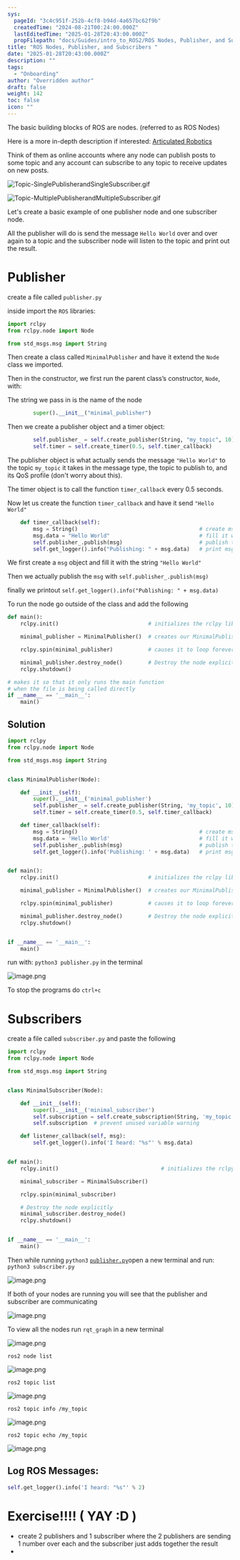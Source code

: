 ```yaml
---
sys:
  pageId: "3c4c951f-252b-4cf8-b94d-4a657bc62f9b"
  createdTime: "2024-08-21T00:24:00.000Z"
  lastEditedTime: "2025-01-28T20:43:00.000Z"
  propFilepath: "docs/Guides/intro_to_ROS2/ROS Nodes, Publisher, and Subscribers .md"
title: "ROS Nodes, Publisher, and Subscribers "
date: "2025-01-28T20:43:00.000Z"
description: ""
tags:
  - "Onboarding"
author: "Overridden author"
draft: false
weight: 142
toc: false
icon: ""
---
```


The basic building blocks of ROS are nodes. (referred to as ROS Nodes)

Here is a more in-depth description if interested: [Articulated Robotics](https://articulatedrobotics.xyz/tutorials/ready-for-ros/ros-overview#2-nodes)

Think of them as online accounts where any node can publish posts to some topic and any account can subscribe to any topic to receive updates on new posts.

![Topic-SinglePublisherandSingleSubscriber.gif](https://docs.ros.org/en/humble/_images/Topic-SinglePublisherandSingleSubscriber.gif)

![Topic-MultiplePublisherandMultipleSubscriber.gif](https://docs.ros.org/en/humble/_images/Topic-MultiplePublisherandMultipleSubscriber.gif)

Let's create a basic example of one publisher node and one subscriber node.

All the publisher will do is send the message `Hello World` over and over again to a topic and the subscriber node will listen to the topic and print out the result.

# Publisher

create a file called `publisher.py` 

inside import the `ROS` libraries:

```python
import rclpy
from rclpy.node import Node

from std_msgs.msg import String
```

Then create a class called `MinimalPublisher` and have it extend the `Node` class we imported.

Then in the constructor, we first run the parent class’s constructor, `Node`, with:

The string we pass in is the name of the node

```python
        super().__init__("minimal_publisher")
```

Then we create a publisher object and a timer object:

```python
        self.publisher_ = self.create_publisher(String, "my_topic", 10)
        self.timer = self.create_timer(0.5, self.timer_callback)
```

The publisher object is what actually sends the message `"Hello World"` to the topic `my_topic` it takes in the message type, the topic to publish to, and its QoS profile (don't worry about this).

The timer object is to call the function `timer_callback` every 0.5 seconds.

Now let us create the function `timer_callback` and have it send `"Hello World"`

```python
    def timer_callback(self):
        msg = String()                                      # create msg object
        msg.data = "Hello World"                            # fill it with data
        self.publisher_.publish(msg)                        # publish the message
        self.get_logger().info("Publishing: " + msg.data)   # print msg
```

We first create a `msg` object and fill it with the string `"Hello World"`

Then we actually publish the `msg` with `self.publisher_.publish(msg)`

finally we printout `self.get_logger().info("Publishing: " + msg.data)`

To run the node go outside of the class and add the following

```python
def main():
    rclpy.init()                            # initializes the rclpy library

    minimal_publisher = MinimalPublisher()  # creates our MinimalPublisher object

    rclpy.spin(minimal_publisher)           # causes it to loop forever

    minimal_publisher.destroy_node()        # Destroy the node explicitly
    rclpy.shutdown()

# makes it so that it only runs the main function
# when the file is being called directly
if __name__ == '__main__': 
    main()
```

## Solution

```python
import rclpy
from rclpy.node import Node

from std_msgs.msg import String


class MinimalPublisher(Node):

    def __init__(self):
        super().__init__('minimal_publisher')
        self.publisher_ = self.create_publisher(String, 'my_topic', 10)
        self.timer = self.create_timer(0.5, self.timer_callback)

    def timer_callback(self):
        msg = String()                                      # create msg object
        msg.data = 'Hello World'                            # fill it with data
        self.publisher_.publish(msg)                        # publish the message
        self.get_logger().info('Publishing: ' + msg.data)   # print msg


def main():
    rclpy.init()                            # initializes the rclpy library

    minimal_publisher = MinimalPublisher()  # creates our MinimalPublisher object

    rclpy.spin(minimal_publisher)           # causes it to loop forever

    minimal_publisher.destroy_node()        # Destroy the node explicitly
    rclpy.shutdown()


if __name__ == '__main__':
    main()
```

run with: `python3 publisher.py` in the terminal

![image.png](https://prod-files-secure.s3.us-west-2.amazonaws.com/d518164a-d88e-44d1-a4ee-3adb3bd8bce0/9214accb-ad5b-44f1-a31c-b3167c59138b/image.png?X-Amz-Algorithm=AWS4-HMAC-SHA256&X-Amz-Content-Sha256=UNSIGNED-PAYLOAD&X-Amz-Credential=ASIAZI2LB466VUTJ67TM%2F20250525%2Fus-west-2%2Fs3%2Faws4_request&X-Amz-Date=20250525T220753Z&X-Amz-Expires=3600&X-Amz-Security-Token=IQoJb3JpZ2luX2VjEGwaCXVzLXdlc3QtMiJIMEYCIQCQVxLNnSIPU836aZA%2BYke0J1NX96qOaCB2tt9JB8AidAIhAPKlelPjZsKy7N58EVGRDX7Pr2bOnLq%2B%2BudSyj42zSTJKv8DCDUQABoMNjM3NDIzMTgzODA1IgwVJKvcdd2mAhD0QJkq3APTSnikkC6Ck2nvdvTt8zW1sM7qm%2BUzmQ7YBcgX5YNWA3B%2FTiflwdXAjCyaZUF3fuInrOQydal2j3NOdc7QpjSs0c9bRtmHAx4PTDufBNzxRqu4TFBGHXqnlpzBqgP0DKePDDYvzUAw8o6zQgUnhPMzk8UJrrXV9z9rp%2F0PI2ltJ5Kid5fJHy3iQcyNxh1dnAiELmWFcEXAfln%2BXpYwm8bj3vu7uji7%2ByMWvPJW2xcvD2h1XNeX5Fmz7LkGUS9w3UEZtOCPxGTKk4vKMLM34RczusXKGMII9eBHsvoAcqaYyR5oLp2HPs7pmDfB36W9P9TiTcjkD%2B8v%2BfwJePIZhYak70uNgWch%2BEiTZp%2FlmMjhkjIEUJlpXKvgZPWiDKaoSw8u00UR5i1GeZDvhxj46HKW7FyLeDcX%2FBqdmf3tPm%2FKByT03JCCb51s%2FAWwUhzOJSE9Hp6KJ7qMah4dL9807YIL%2BTO%2FpXMrLg%2BCQioahMOErt96e4QwSGfKW7Xq3vP9vAdlXUNhPJZMZP2YjQjL1SsxjYoXEh2qxtCWa4Nn9sTDXg23TFEbj1iOI%2BnXgu3%2BemP45tNemHg%2B98eQHQr0vCBx%2BbrjQYbeHwScOmhceL3LoX9zr3pCu72sfulL5DCg9c3BBjqkAZSwhWjEYGgCazzkaQ31UONiFN0eiIhL0H5qLoJaKBBy6YVvo7YoBYPDYE1xCAxvoI%2BTkdDxJB6vnDAPOQ7ms9KcFQZOA9gexSkhV7dagnXhauS4qU86vRFQMXw%2FajbEVsN%2FnMhVvJV3zH5DD3ZsdN%2FF5rtfSO5QGd9pdCEuEFbn1Ljid24%2Fb76zTNZxxaoF1i8jO3XwcrewxKPVIuXP%2BeNMmRqa&X-Amz-Signature=439884e26349dac694d0b6f7e2378fb2cc3d2238fe668346fb9bd160cd34a32e&X-Amz-SignedHeaders=host&x-id=GetObject)

To stop the programs do `ctrl+c`

# Subscribers

create a file called `subscriber.py` and paste the following

```python
import rclpy
from rclpy.node import Node

from std_msgs.msg import String


class MinimalSubscriber(Node):

    def __init__(self):
        super().__init__('minimal_subscriber')
        self.subscription = self.create_subscription(String, 'my_topic', self.listener_callback, 10)
        self.subscription  # prevent unused variable warning

    def listener_callback(self, msg):
        self.get_logger().info('I heard: "%s"' % msg.data)


def main():
    rclpy.init()                                # initializes the rclpy library

    minimal_subscriber = MinimalSubscriber()

    rclpy.spin(minimal_subscriber)

    # Destroy the node explicitly
    minimal_subscriber.destroy_node()
    rclpy.shutdown()


if __name__ == '__main__':
    main()
```

Then while running `python3` [`publisher.py`](http://publisher.py/)open a new terminal and run: `python3 subscriber.py` 

![image.png](https://prod-files-secure.s3.us-west-2.amazonaws.com/d518164a-d88e-44d1-a4ee-3adb3bd8bce0/611fccf2-c738-4dbd-94e9-98f209092866/image.png?X-Amz-Algorithm=AWS4-HMAC-SHA256&X-Amz-Content-Sha256=UNSIGNED-PAYLOAD&X-Amz-Credential=ASIAZI2LB466VUTJ67TM%2F20250525%2Fus-west-2%2Fs3%2Faws4_request&X-Amz-Date=20250525T220753Z&X-Amz-Expires=3600&X-Amz-Security-Token=IQoJb3JpZ2luX2VjEGwaCXVzLXdlc3QtMiJIMEYCIQCQVxLNnSIPU836aZA%2BYke0J1NX96qOaCB2tt9JB8AidAIhAPKlelPjZsKy7N58EVGRDX7Pr2bOnLq%2B%2BudSyj42zSTJKv8DCDUQABoMNjM3NDIzMTgzODA1IgwVJKvcdd2mAhD0QJkq3APTSnikkC6Ck2nvdvTt8zW1sM7qm%2BUzmQ7YBcgX5YNWA3B%2FTiflwdXAjCyaZUF3fuInrOQydal2j3NOdc7QpjSs0c9bRtmHAx4PTDufBNzxRqu4TFBGHXqnlpzBqgP0DKePDDYvzUAw8o6zQgUnhPMzk8UJrrXV9z9rp%2F0PI2ltJ5Kid5fJHy3iQcyNxh1dnAiELmWFcEXAfln%2BXpYwm8bj3vu7uji7%2ByMWvPJW2xcvD2h1XNeX5Fmz7LkGUS9w3UEZtOCPxGTKk4vKMLM34RczusXKGMII9eBHsvoAcqaYyR5oLp2HPs7pmDfB36W9P9TiTcjkD%2B8v%2BfwJePIZhYak70uNgWch%2BEiTZp%2FlmMjhkjIEUJlpXKvgZPWiDKaoSw8u00UR5i1GeZDvhxj46HKW7FyLeDcX%2FBqdmf3tPm%2FKByT03JCCb51s%2FAWwUhzOJSE9Hp6KJ7qMah4dL9807YIL%2BTO%2FpXMrLg%2BCQioahMOErt96e4QwSGfKW7Xq3vP9vAdlXUNhPJZMZP2YjQjL1SsxjYoXEh2qxtCWa4Nn9sTDXg23TFEbj1iOI%2BnXgu3%2BemP45tNemHg%2B98eQHQr0vCBx%2BbrjQYbeHwScOmhceL3LoX9zr3pCu72sfulL5DCg9c3BBjqkAZSwhWjEYGgCazzkaQ31UONiFN0eiIhL0H5qLoJaKBBy6YVvo7YoBYPDYE1xCAxvoI%2BTkdDxJB6vnDAPOQ7ms9KcFQZOA9gexSkhV7dagnXhauS4qU86vRFQMXw%2FajbEVsN%2FnMhVvJV3zH5DD3ZsdN%2FF5rtfSO5QGd9pdCEuEFbn1Ljid24%2Fb76zTNZxxaoF1i8jO3XwcrewxKPVIuXP%2BeNMmRqa&X-Amz-Signature=1ba8d8a9827b7b8064c1a1b474ce83a5a4d40bfc70f6c800a8737448efe1d6ab&X-Amz-SignedHeaders=host&x-id=GetObject)

If both of your nodes are running you will see that the publisher and subscriber are communicating

![image.png](https://prod-files-secure.s3.us-west-2.amazonaws.com/d518164a-d88e-44d1-a4ee-3adb3bd8bce0/eea428b5-1cf0-43bb-a30b-81cbaf6c5c78/image.png?X-Amz-Algorithm=AWS4-HMAC-SHA256&X-Amz-Content-Sha256=UNSIGNED-PAYLOAD&X-Amz-Credential=ASIAZI2LB466VUTJ67TM%2F20250525%2Fus-west-2%2Fs3%2Faws4_request&X-Amz-Date=20250525T220754Z&X-Amz-Expires=3600&X-Amz-Security-Token=IQoJb3JpZ2luX2VjEGwaCXVzLXdlc3QtMiJIMEYCIQCQVxLNnSIPU836aZA%2BYke0J1NX96qOaCB2tt9JB8AidAIhAPKlelPjZsKy7N58EVGRDX7Pr2bOnLq%2B%2BudSyj42zSTJKv8DCDUQABoMNjM3NDIzMTgzODA1IgwVJKvcdd2mAhD0QJkq3APTSnikkC6Ck2nvdvTt8zW1sM7qm%2BUzmQ7YBcgX5YNWA3B%2FTiflwdXAjCyaZUF3fuInrOQydal2j3NOdc7QpjSs0c9bRtmHAx4PTDufBNzxRqu4TFBGHXqnlpzBqgP0DKePDDYvzUAw8o6zQgUnhPMzk8UJrrXV9z9rp%2F0PI2ltJ5Kid5fJHy3iQcyNxh1dnAiELmWFcEXAfln%2BXpYwm8bj3vu7uji7%2ByMWvPJW2xcvD2h1XNeX5Fmz7LkGUS9w3UEZtOCPxGTKk4vKMLM34RczusXKGMII9eBHsvoAcqaYyR5oLp2HPs7pmDfB36W9P9TiTcjkD%2B8v%2BfwJePIZhYak70uNgWch%2BEiTZp%2FlmMjhkjIEUJlpXKvgZPWiDKaoSw8u00UR5i1GeZDvhxj46HKW7FyLeDcX%2FBqdmf3tPm%2FKByT03JCCb51s%2FAWwUhzOJSE9Hp6KJ7qMah4dL9807YIL%2BTO%2FpXMrLg%2BCQioahMOErt96e4QwSGfKW7Xq3vP9vAdlXUNhPJZMZP2YjQjL1SsxjYoXEh2qxtCWa4Nn9sTDXg23TFEbj1iOI%2BnXgu3%2BemP45tNemHg%2B98eQHQr0vCBx%2BbrjQYbeHwScOmhceL3LoX9zr3pCu72sfulL5DCg9c3BBjqkAZSwhWjEYGgCazzkaQ31UONiFN0eiIhL0H5qLoJaKBBy6YVvo7YoBYPDYE1xCAxvoI%2BTkdDxJB6vnDAPOQ7ms9KcFQZOA9gexSkhV7dagnXhauS4qU86vRFQMXw%2FajbEVsN%2FnMhVvJV3zH5DD3ZsdN%2FF5rtfSO5QGd9pdCEuEFbn1Ljid24%2Fb76zTNZxxaoF1i8jO3XwcrewxKPVIuXP%2BeNMmRqa&X-Amz-Signature=c9bb0293c3ff2356bdcbb62385183b5f979cea8d5976f4a73635aaab08767510&X-Amz-SignedHeaders=host&x-id=GetObject)

To view all the nodes run `rqt_graph` in a new terminal

![image.png](https://prod-files-secure.s3.us-west-2.amazonaws.com/d518164a-d88e-44d1-a4ee-3adb3bd8bce0/1d98e964-4318-4d62-b5c4-8c8f78368598/image.png?X-Amz-Algorithm=AWS4-HMAC-SHA256&X-Amz-Content-Sha256=UNSIGNED-PAYLOAD&X-Amz-Credential=ASIAZI2LB466VUTJ67TM%2F20250525%2Fus-west-2%2Fs3%2Faws4_request&X-Amz-Date=20250525T220754Z&X-Amz-Expires=3600&X-Amz-Security-Token=IQoJb3JpZ2luX2VjEGwaCXVzLXdlc3QtMiJIMEYCIQCQVxLNnSIPU836aZA%2BYke0J1NX96qOaCB2tt9JB8AidAIhAPKlelPjZsKy7N58EVGRDX7Pr2bOnLq%2B%2BudSyj42zSTJKv8DCDUQABoMNjM3NDIzMTgzODA1IgwVJKvcdd2mAhD0QJkq3APTSnikkC6Ck2nvdvTt8zW1sM7qm%2BUzmQ7YBcgX5YNWA3B%2FTiflwdXAjCyaZUF3fuInrOQydal2j3NOdc7QpjSs0c9bRtmHAx4PTDufBNzxRqu4TFBGHXqnlpzBqgP0DKePDDYvzUAw8o6zQgUnhPMzk8UJrrXV9z9rp%2F0PI2ltJ5Kid5fJHy3iQcyNxh1dnAiELmWFcEXAfln%2BXpYwm8bj3vu7uji7%2ByMWvPJW2xcvD2h1XNeX5Fmz7LkGUS9w3UEZtOCPxGTKk4vKMLM34RczusXKGMII9eBHsvoAcqaYyR5oLp2HPs7pmDfB36W9P9TiTcjkD%2B8v%2BfwJePIZhYak70uNgWch%2BEiTZp%2FlmMjhkjIEUJlpXKvgZPWiDKaoSw8u00UR5i1GeZDvhxj46HKW7FyLeDcX%2FBqdmf3tPm%2FKByT03JCCb51s%2FAWwUhzOJSE9Hp6KJ7qMah4dL9807YIL%2BTO%2FpXMrLg%2BCQioahMOErt96e4QwSGfKW7Xq3vP9vAdlXUNhPJZMZP2YjQjL1SsxjYoXEh2qxtCWa4Nn9sTDXg23TFEbj1iOI%2BnXgu3%2BemP45tNemHg%2B98eQHQr0vCBx%2BbrjQYbeHwScOmhceL3LoX9zr3pCu72sfulL5DCg9c3BBjqkAZSwhWjEYGgCazzkaQ31UONiFN0eiIhL0H5qLoJaKBBy6YVvo7YoBYPDYE1xCAxvoI%2BTkdDxJB6vnDAPOQ7ms9KcFQZOA9gexSkhV7dagnXhauS4qU86vRFQMXw%2FajbEVsN%2FnMhVvJV3zH5DD3ZsdN%2FF5rtfSO5QGd9pdCEuEFbn1Ljid24%2Fb76zTNZxxaoF1i8jO3XwcrewxKPVIuXP%2BeNMmRqa&X-Amz-Signature=b7fa485906a43d044a6e93ec7b91f5747b007e6625487b666c5fd8bf29df6d15&X-Amz-SignedHeaders=host&x-id=GetObject)

`ros2 node list`

![image.png](https://prod-files-secure.s3.us-west-2.amazonaws.com/d518164a-d88e-44d1-a4ee-3adb3bd8bce0/680ac8cf-e6d9-4164-9ece-5b9a6fccffee/image.png?X-Amz-Algorithm=AWS4-HMAC-SHA256&X-Amz-Content-Sha256=UNSIGNED-PAYLOAD&X-Amz-Credential=ASIAZI2LB466VUTJ67TM%2F20250525%2Fus-west-2%2Fs3%2Faws4_request&X-Amz-Date=20250525T220754Z&X-Amz-Expires=3600&X-Amz-Security-Token=IQoJb3JpZ2luX2VjEGwaCXVzLXdlc3QtMiJIMEYCIQCQVxLNnSIPU836aZA%2BYke0J1NX96qOaCB2tt9JB8AidAIhAPKlelPjZsKy7N58EVGRDX7Pr2bOnLq%2B%2BudSyj42zSTJKv8DCDUQABoMNjM3NDIzMTgzODA1IgwVJKvcdd2mAhD0QJkq3APTSnikkC6Ck2nvdvTt8zW1sM7qm%2BUzmQ7YBcgX5YNWA3B%2FTiflwdXAjCyaZUF3fuInrOQydal2j3NOdc7QpjSs0c9bRtmHAx4PTDufBNzxRqu4TFBGHXqnlpzBqgP0DKePDDYvzUAw8o6zQgUnhPMzk8UJrrXV9z9rp%2F0PI2ltJ5Kid5fJHy3iQcyNxh1dnAiELmWFcEXAfln%2BXpYwm8bj3vu7uji7%2ByMWvPJW2xcvD2h1XNeX5Fmz7LkGUS9w3UEZtOCPxGTKk4vKMLM34RczusXKGMII9eBHsvoAcqaYyR5oLp2HPs7pmDfB36W9P9TiTcjkD%2B8v%2BfwJePIZhYak70uNgWch%2BEiTZp%2FlmMjhkjIEUJlpXKvgZPWiDKaoSw8u00UR5i1GeZDvhxj46HKW7FyLeDcX%2FBqdmf3tPm%2FKByT03JCCb51s%2FAWwUhzOJSE9Hp6KJ7qMah4dL9807YIL%2BTO%2FpXMrLg%2BCQioahMOErt96e4QwSGfKW7Xq3vP9vAdlXUNhPJZMZP2YjQjL1SsxjYoXEh2qxtCWa4Nn9sTDXg23TFEbj1iOI%2BnXgu3%2BemP45tNemHg%2B98eQHQr0vCBx%2BbrjQYbeHwScOmhceL3LoX9zr3pCu72sfulL5DCg9c3BBjqkAZSwhWjEYGgCazzkaQ31UONiFN0eiIhL0H5qLoJaKBBy6YVvo7YoBYPDYE1xCAxvoI%2BTkdDxJB6vnDAPOQ7ms9KcFQZOA9gexSkhV7dagnXhauS4qU86vRFQMXw%2FajbEVsN%2FnMhVvJV3zH5DD3ZsdN%2FF5rtfSO5QGd9pdCEuEFbn1Ljid24%2Fb76zTNZxxaoF1i8jO3XwcrewxKPVIuXP%2BeNMmRqa&X-Amz-Signature=8a77884592833d6aa826be795db013d06248f4a998469593685fe96ec8aaa57b&X-Amz-SignedHeaders=host&x-id=GetObject)

`ros2 topic list`

![image.png](https://prod-files-secure.s3.us-west-2.amazonaws.com/d518164a-d88e-44d1-a4ee-3adb3bd8bce0/eee2ebe1-27ef-4a4a-96fb-2ca54126fb29/image.png?X-Amz-Algorithm=AWS4-HMAC-SHA256&X-Amz-Content-Sha256=UNSIGNED-PAYLOAD&X-Amz-Credential=ASIAZI2LB466VUTJ67TM%2F20250525%2Fus-west-2%2Fs3%2Faws4_request&X-Amz-Date=20250525T220753Z&X-Amz-Expires=3600&X-Amz-Security-Token=IQoJb3JpZ2luX2VjEGwaCXVzLXdlc3QtMiJIMEYCIQCQVxLNnSIPU836aZA%2BYke0J1NX96qOaCB2tt9JB8AidAIhAPKlelPjZsKy7N58EVGRDX7Pr2bOnLq%2B%2BudSyj42zSTJKv8DCDUQABoMNjM3NDIzMTgzODA1IgwVJKvcdd2mAhD0QJkq3APTSnikkC6Ck2nvdvTt8zW1sM7qm%2BUzmQ7YBcgX5YNWA3B%2FTiflwdXAjCyaZUF3fuInrOQydal2j3NOdc7QpjSs0c9bRtmHAx4PTDufBNzxRqu4TFBGHXqnlpzBqgP0DKePDDYvzUAw8o6zQgUnhPMzk8UJrrXV9z9rp%2F0PI2ltJ5Kid5fJHy3iQcyNxh1dnAiELmWFcEXAfln%2BXpYwm8bj3vu7uji7%2ByMWvPJW2xcvD2h1XNeX5Fmz7LkGUS9w3UEZtOCPxGTKk4vKMLM34RczusXKGMII9eBHsvoAcqaYyR5oLp2HPs7pmDfB36W9P9TiTcjkD%2B8v%2BfwJePIZhYak70uNgWch%2BEiTZp%2FlmMjhkjIEUJlpXKvgZPWiDKaoSw8u00UR5i1GeZDvhxj46HKW7FyLeDcX%2FBqdmf3tPm%2FKByT03JCCb51s%2FAWwUhzOJSE9Hp6KJ7qMah4dL9807YIL%2BTO%2FpXMrLg%2BCQioahMOErt96e4QwSGfKW7Xq3vP9vAdlXUNhPJZMZP2YjQjL1SsxjYoXEh2qxtCWa4Nn9sTDXg23TFEbj1iOI%2BnXgu3%2BemP45tNemHg%2B98eQHQr0vCBx%2BbrjQYbeHwScOmhceL3LoX9zr3pCu72sfulL5DCg9c3BBjqkAZSwhWjEYGgCazzkaQ31UONiFN0eiIhL0H5qLoJaKBBy6YVvo7YoBYPDYE1xCAxvoI%2BTkdDxJB6vnDAPOQ7ms9KcFQZOA9gexSkhV7dagnXhauS4qU86vRFQMXw%2FajbEVsN%2FnMhVvJV3zH5DD3ZsdN%2FF5rtfSO5QGd9pdCEuEFbn1Ljid24%2Fb76zTNZxxaoF1i8jO3XwcrewxKPVIuXP%2BeNMmRqa&X-Amz-Signature=04d78dde1a0e87837bdfeaeabcf10c9c85fdecf97ad43cc6fbb26fb4de0b4e78&X-Amz-SignedHeaders=host&x-id=GetObject)

`ros2 topic info /my_topic`

![image.png](https://prod-files-secure.s3.us-west-2.amazonaws.com/d518164a-d88e-44d1-a4ee-3adb3bd8bce0/6288ef12-cb9e-406f-b9eb-65feed3a9011/image.png?X-Amz-Algorithm=AWS4-HMAC-SHA256&X-Amz-Content-Sha256=UNSIGNED-PAYLOAD&X-Amz-Credential=ASIAZI2LB466VUTJ67TM%2F20250525%2Fus-west-2%2Fs3%2Faws4_request&X-Amz-Date=20250525T220753Z&X-Amz-Expires=3600&X-Amz-Security-Token=IQoJb3JpZ2luX2VjEGwaCXVzLXdlc3QtMiJIMEYCIQCQVxLNnSIPU836aZA%2BYke0J1NX96qOaCB2tt9JB8AidAIhAPKlelPjZsKy7N58EVGRDX7Pr2bOnLq%2B%2BudSyj42zSTJKv8DCDUQABoMNjM3NDIzMTgzODA1IgwVJKvcdd2mAhD0QJkq3APTSnikkC6Ck2nvdvTt8zW1sM7qm%2BUzmQ7YBcgX5YNWA3B%2FTiflwdXAjCyaZUF3fuInrOQydal2j3NOdc7QpjSs0c9bRtmHAx4PTDufBNzxRqu4TFBGHXqnlpzBqgP0DKePDDYvzUAw8o6zQgUnhPMzk8UJrrXV9z9rp%2F0PI2ltJ5Kid5fJHy3iQcyNxh1dnAiELmWFcEXAfln%2BXpYwm8bj3vu7uji7%2ByMWvPJW2xcvD2h1XNeX5Fmz7LkGUS9w3UEZtOCPxGTKk4vKMLM34RczusXKGMII9eBHsvoAcqaYyR5oLp2HPs7pmDfB36W9P9TiTcjkD%2B8v%2BfwJePIZhYak70uNgWch%2BEiTZp%2FlmMjhkjIEUJlpXKvgZPWiDKaoSw8u00UR5i1GeZDvhxj46HKW7FyLeDcX%2FBqdmf3tPm%2FKByT03JCCb51s%2FAWwUhzOJSE9Hp6KJ7qMah4dL9807YIL%2BTO%2FpXMrLg%2BCQioahMOErt96e4QwSGfKW7Xq3vP9vAdlXUNhPJZMZP2YjQjL1SsxjYoXEh2qxtCWa4Nn9sTDXg23TFEbj1iOI%2BnXgu3%2BemP45tNemHg%2B98eQHQr0vCBx%2BbrjQYbeHwScOmhceL3LoX9zr3pCu72sfulL5DCg9c3BBjqkAZSwhWjEYGgCazzkaQ31UONiFN0eiIhL0H5qLoJaKBBy6YVvo7YoBYPDYE1xCAxvoI%2BTkdDxJB6vnDAPOQ7ms9KcFQZOA9gexSkhV7dagnXhauS4qU86vRFQMXw%2FajbEVsN%2FnMhVvJV3zH5DD3ZsdN%2FF5rtfSO5QGd9pdCEuEFbn1Ljid24%2Fb76zTNZxxaoF1i8jO3XwcrewxKPVIuXP%2BeNMmRqa&X-Amz-Signature=68d4ef8ac7059c69d8c12bdd1b097d9b309991febbbb9e3e9a04874711b3f1e5&X-Amz-SignedHeaders=host&x-id=GetObject)

`ros2 topic echo /my_topic`

![image.png](https://prod-files-secure.s3.us-west-2.amazonaws.com/d518164a-d88e-44d1-a4ee-3adb3bd8bce0/0a6fcb4d-422d-4a6c-a803-749ef4adf2c6/image.png?X-Amz-Algorithm=AWS4-HMAC-SHA256&X-Amz-Content-Sha256=UNSIGNED-PAYLOAD&X-Amz-Credential=ASIAZI2LB466VUTJ67TM%2F20250525%2Fus-west-2%2Fs3%2Faws4_request&X-Amz-Date=20250525T220754Z&X-Amz-Expires=3600&X-Amz-Security-Token=IQoJb3JpZ2luX2VjEGwaCXVzLXdlc3QtMiJIMEYCIQCQVxLNnSIPU836aZA%2BYke0J1NX96qOaCB2tt9JB8AidAIhAPKlelPjZsKy7N58EVGRDX7Pr2bOnLq%2B%2BudSyj42zSTJKv8DCDUQABoMNjM3NDIzMTgzODA1IgwVJKvcdd2mAhD0QJkq3APTSnikkC6Ck2nvdvTt8zW1sM7qm%2BUzmQ7YBcgX5YNWA3B%2FTiflwdXAjCyaZUF3fuInrOQydal2j3NOdc7QpjSs0c9bRtmHAx4PTDufBNzxRqu4TFBGHXqnlpzBqgP0DKePDDYvzUAw8o6zQgUnhPMzk8UJrrXV9z9rp%2F0PI2ltJ5Kid5fJHy3iQcyNxh1dnAiELmWFcEXAfln%2BXpYwm8bj3vu7uji7%2ByMWvPJW2xcvD2h1XNeX5Fmz7LkGUS9w3UEZtOCPxGTKk4vKMLM34RczusXKGMII9eBHsvoAcqaYyR5oLp2HPs7pmDfB36W9P9TiTcjkD%2B8v%2BfwJePIZhYak70uNgWch%2BEiTZp%2FlmMjhkjIEUJlpXKvgZPWiDKaoSw8u00UR5i1GeZDvhxj46HKW7FyLeDcX%2FBqdmf3tPm%2FKByT03JCCb51s%2FAWwUhzOJSE9Hp6KJ7qMah4dL9807YIL%2BTO%2FpXMrLg%2BCQioahMOErt96e4QwSGfKW7Xq3vP9vAdlXUNhPJZMZP2YjQjL1SsxjYoXEh2qxtCWa4Nn9sTDXg23TFEbj1iOI%2BnXgu3%2BemP45tNemHg%2B98eQHQr0vCBx%2BbrjQYbeHwScOmhceL3LoX9zr3pCu72sfulL5DCg9c3BBjqkAZSwhWjEYGgCazzkaQ31UONiFN0eiIhL0H5qLoJaKBBy6YVvo7YoBYPDYE1xCAxvoI%2BTkdDxJB6vnDAPOQ7ms9KcFQZOA9gexSkhV7dagnXhauS4qU86vRFQMXw%2FajbEVsN%2FnMhVvJV3zH5DD3ZsdN%2FF5rtfSO5QGd9pdCEuEFbn1Ljid24%2Fb76zTNZxxaoF1i8jO3XwcrewxKPVIuXP%2BeNMmRqa&X-Amz-Signature=e0c661f6b491c0a2adcb1a3bd9e5c530a7302290ef0535f6302e08745ac2e9f8&X-Amz-SignedHeaders=host&x-id=GetObject)

## Log ROS Messages:

```python
self.get_logger().info('I heard: "%s"' % 2)
```

# Exercise!!!! ( YAY :D )

- create 2 publishers and 1 subscriber where the 2 publishers are sending 1 number over each and the subscriber just adds together the result
- 
